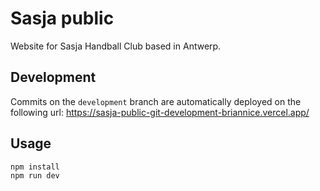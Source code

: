 # Sasja public

Website for Sasja Handball Club based in Antwerp.

## Development

Commits on the `development` branch are automatically deployed on the following url:
https://sasja-public-git-development-briannice.vercel.app/

## Usage

```
npm install
npm run dev
```
